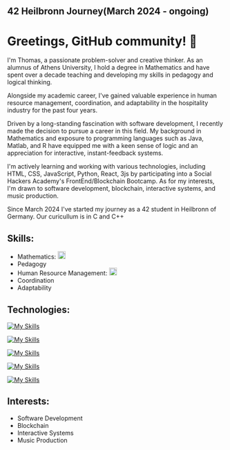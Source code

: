 ## 42 Heilbronn Journey(March 2024 - ongoing)
# Greetings, GitHub community! 👋

I'm Thomas, a passionate problem-solver and creative thinker. As an alumnus of Athens University, I hold a degree in Mathematics and have spent over a decade teaching and developing my skills in pedagogy and logical thinking.

Alongside my academic career, I've gained valuable experience in human resource management, coordination, and adaptability in the hospitality industry for the past four years.

Driven by a long-standing fascination with software development, I recently made the decision to pursue a career in this field. My background in Mathematics and exposure to programming languages such as Java, Matlab, and R have equipped me with a keen sense of logic and an appreciation for interactive, instant-feedback systems.

I'm actively learning and working with various technologies, including HTML, CSS, JavaScript, Python, React, 3js by participating into a Social Hackers Academy's FrontEnd/Blockchain  Bootcamp. As for my interests, I'm drawn to software development, blockchain, interactive systems, and music production.

Since March 2024 I've started my journey as a 42 student in Heilbronn of Germany. Our curicullum is in C and C++

## Skills:

- Mathematics: <img src="https://upload.wikimedia.org/wikipedia/commons/thumb/f/fd/Math_2.png/640px-Math_2.png" width="18px" height="18px"/>
- Pedagogy
- Human Resource Management: <img src="https://upload.wikimedia.org/wikipedia/commons/thumb/b/b0/Human_resources.png/640px-Human_resources.png" width="18px" height="18px"/>
- Coordination
- Adaptability

## Technologies:

[![My Skills](https://skillicons.dev/icons?i=git,github,vscode&perline=3)](https://skillicons.dev)

[![My Skills](https://skillicons.dev/icons?i=html,css,js,bootstrap&perline=4)](https://skillicons.dev)

[![My Skills](https://skillicons.dev/icons?i=mongodb,express,react,nodejs,postman&perline=5)](https://skillicons.dev)

[![My Skills](https://skillicons.dev/icons?i=nextjs,tailwind,materialui,mysql&perline=4)](https://skillicons.dev)

[![My Skills](https://skillicons.dev/icons?i=c,cpp&perline=4)](https://skillicons.dev)

## Interests:

- Software Development
- Blockchain
- Interactive Systems
- Music Production
